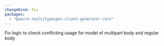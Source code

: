 ```yaml
---
changeKind: fix
packages:
  - "@azure-tools/typespec-client-generator-core"
---
```


Fix logic to check conflicting usage for model of multipart body and regular body